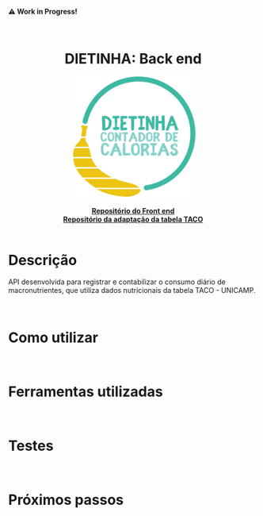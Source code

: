 **:warning: Work in Progress!**

<br />

<h1 align='center'>DIETINHA: Back end</h1>

<div align="center">
    <img src="https://raw.githubusercontent.com/augustolfp/calories-tracker-frontend-v2/751adfb5443da0b74fc959966077ccf4a175ac35/src/assets/icons/icon.svg" alt="Logo" width="50%">
    <br />
    <br />
    <a href="https://github.com/augustolfp/calories-tracker-frontend-v2"><strong>Repositório do Front end</strong></a>
    <br />
    <a href="https://github.com/augustolfp/Taco-table-simplifier"><strong>Repositório da adaptação da tabela TACO</strong></a>
</div>

<br />

# Descrição

API desenvolvida para registrar e contabilizar o consumo diário de macronutrientes, que utiliza dados nutricionais da tabela TACO - UNICAMP.

<br />

# Como utilizar

<br />

# Ferramentas utilizadas

<br />

# Testes

<br />

# Próximos passos
